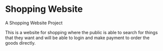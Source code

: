 # Shopping Website
A Shopping Website Project

This is a website for shopping where the public is able to search for things that they want and will be able to login and make payment to order the goods
directly.
